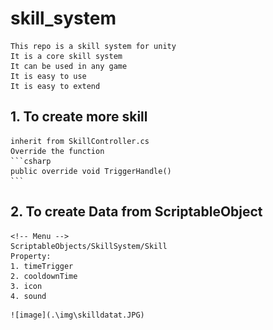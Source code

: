 # skill_system
<!-- read me edit -->
<!-- Introduce repo -->
    This repo is a skill system for unity
    It is a core skill system
    It can be used in any game
    It is easy to use
    It is easy to extend

## 1. To create more skill
    inherit from SkillController.cs 
    Override the function
    ```csharp 
    public override void TriggerHandle()
    ```
## 2. To create Data from ScriptableObject
    <!-- Menu -->
    ScriptableObjects/SkillSystem/Skill
    Property:
    1. timeTrigger
    2. cooldownTime
    3. icon
    4. sound
<!-- show img -->
    ![image](.\img\skilldatat.JPG)
    